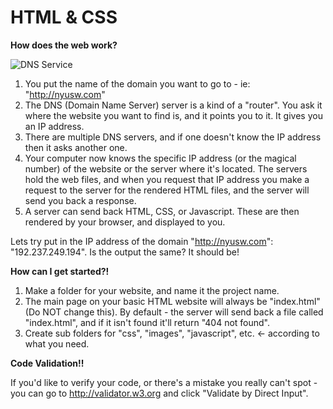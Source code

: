 HTML & CSS
========

**How does the web work?**

![DNS Service](http://static.ddmcdn.com/gif/dns-rev-1.gif "DNS Server")

1. You put the name of the domain you want to go to - ie: "http://nyusw.com"
2. The DNS (Domain Name Server) server is a kind of a "router". You ask it where the website you want to find is, and it points you to it. It gives you an IP address.
3. There are multiple DNS servers, and if one doesn't know the IP address then it asks another one.
4. Your computer now knows the specific IP address (or the magical number) of the website or the server where it's located. The servers hold the web files, and when you request that IP address you make a request to the server for the rendered HTML files, and the server will send you back a response.
5. A server can send back HTML, CSS, or Javascript. These are then rendered by your browser, and displayed to you.

Lets try put in the IP address of the domain "http://nyusw.com": "192.237.249.194". Is the output the same? It should be!

**How can I get started?!**

1. Make a folder for your website, and name it the project name. 
2. The main page on your basic HTML website will always be "index.html" (Do NOT change this). By default - the server will send back a file called "index.html", and if it isn't found it'll return "404 not found".
3. Create sub folders for "css", "images", "javascript", etc. <- according to what you need.

**Code Validation!!**

If you'd like to verify your code, or there's a mistake you really can't spot - you can go to http://validator.w3.org and click "Validate by Direct Input".
